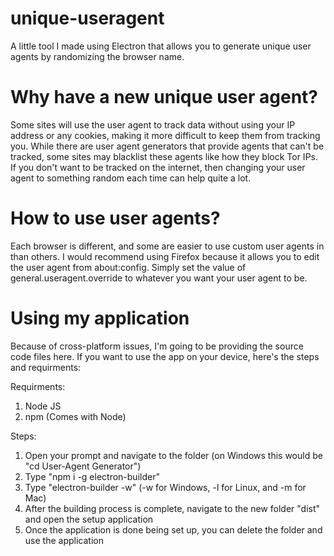 # unique-useragent
A little tool I made using Electron that allows you to generate unique user agents by randomizing the browser name.

# Why have a new unique user agent?
Some sites will use the user agent to track data without using your IP address or any cookies, making it more difficult to keep them from tracking you. While there are user agent generators that provide agents that can't be tracked, some sites may blacklist these agents like how they block Tor IPs. If you don't want to be tracked on the internet, then changing your user agent to something random each time can help quite a lot.

# How to use user agents?
Each browser is different, and some are easier to use custom user agents in than others. I would recommend using Firefox because it allows you to edit the user agent from about:config. Simply set the value of general.useragent.override to whatever you want your user agent to be.

# Using my application
Because of cross-platform issues, I'm going to be providing the source code files here. If you want to use the app on your device, here's the steps and requirments:

Requirments:
1. Node JS
2. npm (Comes with Node)

Steps:
1. Open your prompt and navigate to the folder (on Windows this would be "cd User-Agent Generator")
2. Type "npm i -g electron-builder"
3. Type "electron-builder -w" (-w for Windows, -l for Linux, and -m for Mac)
4. After the building process is complete, navigate to the new folder "dist" and open the setup application
5. Once the application is done being set up, you can delete the folder and use the application
